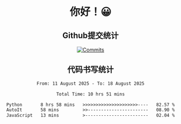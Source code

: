 <div align="center">
<h1>你好！😀</h1>

<h2>Github提交统计</h2>

[![Commits](https://github-readme-stats.ikunshare.com/api?username=ikun0014&include_all_commits=true&locale=cn&show_icons=true&bg_color=0,EC6C6C,FFD479,FFFC79,73FA79,73FDFF,D783FF)](https://github.com/ikun0014)

</div>



<div align="center">
<h2>代码书写统计</h2>
  
<!--START_SECTION:waka-->

```txt
From: 11 August 2025 - To: 18 August 2025

Total Time: 10 hrs 51 mins

Python       8 hrs 58 mins   >>>>>>>>>>>>>>>>>>>>>----   82.57 %
AutoIt       58 mins         >>-----------------------   08.90 %
JavaScript   13 mins         >------------------------   02.04 %
```

<!--END_SECTION:waka-->

</div>
